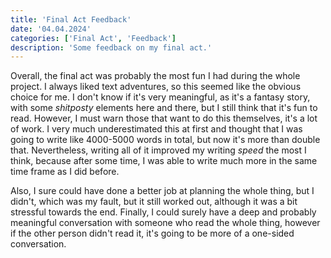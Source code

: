 ```yaml
---
title: 'Final Act Feedback'
date: '04.04.2024'
categories: ['Final Act', 'Feedback']
description: 'Some feedback on my final act.'
---
```


Overall, the final act was probably the most fun I had during the whole project. I always liked text
adventures, so this seemed like the obvious choice for me. I don't know if it's very meaningful, as
it's a fantasy story, with some _shitposty_ elements here and there, but I still think that it's fun
to read. However, I must warn those that want to do this themselves, it's a lot of work. I very much
underestimated this at first and thought that I was going to write like 4000-5000 words in total, 
but now it's more than double that. Nevertheless, writing all of it improved my writing _speed_ the
most I think, because after some time, I was able to write much more in the same time frame as I did
before. 

Also, I sure could have done a better job at planning the whole thing, but I didn't, which 
was my fault, but it still worked out, although it was a bit stressful towards the end. Finally, I 
could surely have a deep and probably meaningful conversation with someone who read the whole thing, 
however if the other person didn't read it, it's going to be more of a one-sided conversation.
